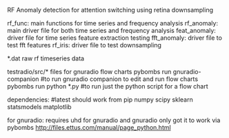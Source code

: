 RF Anomaly detection for attention switching using retina downsampling

rf_func: main functions for time series and frequency analysis 
rf_anomaly: main driver file for both time series and frequency analysis
feat_anomaly: driver file for time series feature extraction testing
fft_anomaly: driver file to test fft features
rf_iris: driver file to test downsampling

*.dat raw rf timeseries data

testradio/src/* files for gnuradio flow charts
pybombs run gnuradio-companion #to run gnuradio companion to edit and run flow charts
pybombs run python *.py #to run just the python script for a flow chart

dependencies: #latest should work from pip
numpy
scipy
sklearn
statsmodels
matplotlib

for gnuradio:
requires uhd for gnuradio and gnuradio
only got it to work via pybombs 
http://files.ettus.com/manual/page_python.html